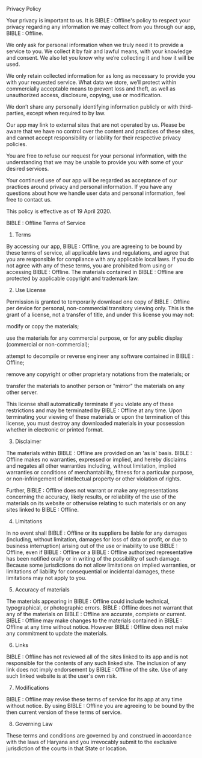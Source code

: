 Privacy Policy

Your privacy is important to us. It is BIBLE : Offline's policy to respect your privacy regarding any information we may collect from you through our app, BIBLE : Offline.

We only ask for personal information when we truly need it to provide a service to you. We collect it by fair and lawful means, with your knowledge and consent. We also let you know why we’re collecting it and how it will be used.

We only retain collected information for as long as necessary to provide you with your requested service. What data we store, we’ll protect within commercially acceptable means to prevent loss and theft, as well as unauthorized access, disclosure, copying, use or modification.

We don’t share any personally identifying information publicly or with third-parties, except when required to by law.

Our app may link to external sites that are not operated by us. Please be aware that we have no control over the content and practices of these sites, and cannot accept responsibility or liability for their respective privacy policies.

You are free to refuse our request for your personal information, with the understanding that we may be unable to provide you with some of your desired services.

Your continued use of our app will be regarded as acceptance of our practices around privacy and personal information. If you have any questions about how we handle user data and personal information, feel free to contact us.

This policy is effective as of 19 April 2020.







BIBLE : Offline Terms of Service

1. Terms

By accessing our app, BIBLE : Offline, you are agreeing to be bound by these terms of service, all applicable laws and regulations, and agree that you are responsible for compliance with any applicable local laws. If you do not agree with any of these terms, you are prohibited from using or accessing BIBLE : Offline. The materials contained in BIBLE : Offline are protected by applicable copyright and trademark law.



2. Use License





Permission is granted to temporarily download one copy of BIBLE : Offline per device for personal, non-commercial transitory viewing only. This is the grant of a license, not a transfer of title, and under this license you may not:



modify or copy the materials;

use the materials for any commercial purpose, or for any public display (commercial or non-commercial);

attempt to decompile or reverse engineer any software contained in BIBLE : Offline;

remove any copyright or other proprietary notations from the materials; or

transfer the materials to another person or "mirror" the materials on any other server.





This license shall automatically terminate if you violate any of these restrictions and may be terminated by BIBLE : Offline at any time. Upon terminating your viewing of these materials or upon the termination of this license, you must destroy any downloaded materials in your possession whether in electronic or printed format.



3. Disclaimer



The materials within BIBLE : Offline are provided on an 'as is' basis. BIBLE : Offline makes no warranties, expressed or implied, and hereby disclaims and negates all other warranties including, without limitation, implied warranties or conditions of merchantability, fitness for a particular purpose, or non-infringement of intellectual property or other violation of rights.

Further, BIBLE : Offline does not warrant or make any representations concerning the accuracy, likely results, or reliability of the use of the materials on its website or otherwise relating to such materials or on any sites linked to BIBLE : Offline.



4. Limitations

In no event shall BIBLE : Offline or its suppliers be liable for any damages (including, without limitation, damages for loss of data or profit, or due to business interruption) arising out of the use or inability to use BIBLE : Offline, even if BIBLE : Offline or a BIBLE : Offline authorized representative has been notified orally or in writing of the possibility of such damage. Because some jurisdictions do not allow limitations on implied warranties, or limitations of liability for consequential or incidental damages, these limitations may not apply to you.



5. Accuracy of materials

The materials appearing in BIBLE : Offline could include technical, typographical, or photographic errors. BIBLE : Offline does not warrant that any of the materials on BIBLE : Offline are accurate, complete or current. BIBLE : Offline may make changes to the materials contained in BIBLE : Offline at any time without notice. However BIBLE : Offline does not make any commitment to update the materials.



6. Links

BIBLE : Offline has not reviewed all of the sites linked to its app and is not responsible for the contents of any such linked site. The inclusion of any link does not imply endorsement by BIBLE : Offline of the site. Use of any such linked website is at the user's own risk.



7. Modifications

BIBLE : Offline may revise these terms of service for its app at any time without notice. By using BIBLE : Offline you are agreeing to be bound by the then current version of these terms of service.



8. Governing Law

These terms and conditions are governed by and construed in accordance with the laws of Haryana and you irrevocably submit to the exclusive jurisdiction of the courts in that State or location.
